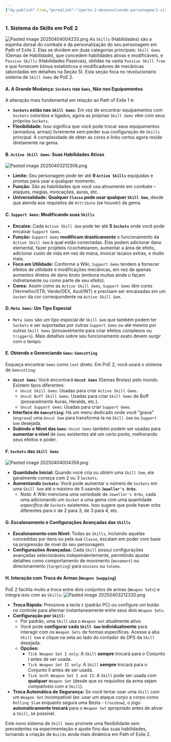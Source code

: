 ```yaml
---
{"dg-publish":true,"permalink":"/parte-2-desenvolvendo-personagem/1-sistema-de-skills-em-po-e-2/"}
---
```


### 1. Sistema de Skills em PoE 2
![Pasted image 20250404004233.png](/img/user/ANEXOS/Pasted%20image%2020250404004233.png)
As `Skills` (Habilidades) são a espinha dorsal do combate e da personalização do seu personagem em Path of Exile 2. Elas se dividem em duas categorias principais: `Skill Gems` (Gemas de Habilidade), que concedem habilidades ativas e modificáveis, e `Passive Skills` (Habilidades Passivas), obtidas na vasta `Passive Skill Tree` e que fornecem bônus estatísticos e modificadores de mecânicas (abordadas em detalhes na Seção 5). Esta seção foca no revolucionário sistema de `Skill Gems` de PoE 2.

#### A. A Grande Mudança: `Sockets` nas `Gems`, Não nos Equipamentos

A alteração mais fundamental em relação ao Path of Exile 1 é:

*   **`Sockets` estão nas `Skill Gems`:** Em vez de encontrar equipamentos com `Sockets` coloridos e ligados, agora as próprias `Skill Gems` vêm com seus próprios `Sockets`.
*   **Flexibilidade:** Isso significa que você pode trocar seus equipamentos (armadura, armas) livremente sem perder sua configuração de `Skills` principal. A complexidade de obter as cores e links certos agora reside diretamente na gema.

#### B. `Active Skill Gems`: Suas Habilidades Ativas
![Pasted image 20250403212306.png](/img/user/ANEXOS/Pasted%20image%2020250403212306.png)
*   **Limite:** Seu personagem pode ter até **9 `Active Skills`** equipadas e prontas para usar a qualquer momento.
*   **Função:** São as habilidades que você usa ativamente em combate – ataques, magias, invocações, auras, etc.
*   **Universalidade:** **Qualquer `Classe` pode usar qualquer `Skill Gem`**, desde que atenda aos requisitos de `Attribute` (se houver) da gema.

#### C. `Support Gems`: Modificando suas `Skills`

*   **Encaixe:** Cada `Active Skill Gem` pode ter até **5 `Sockets`** onde você pode encaixar `Support Gems`.
*   **Função:** `Support Gems` **modificam drasticamente** o funcionamento da `Active Skill Gem` à qual estão conectadas. Elas podem adicionar dano elemental, fazer projéteis ricochetearem, aumentar a área de efeito, adicionar custo de vida em vez de mana, invocar lacaios extras, e muito mais.
*   **Foco em Utilidade:** Conforme a Wiki, `Support Gems` tendem a fornecer efeitos de utilidade e modificações mecânicas, em vez de apenas aumentos diretos de dano bruto (embora muitas ainda o façam indiretamente ou como parte de seu efeito).
*   **Cores:** Assim como as `Active Skill Gems`, `Support Gems` têm cores (Vermelho/STR, Verde/DEX, Azul/INT) e precisam ser encaixadas em um `Socket` da cor correspondente na `Active Skill Gem`.

#### D. `Meta Gems`: Um Tipo Especial

*   `Meta Gems` são um tipo especial de `Skill Gem` que também podem ter `Sockets` e ser suportadas por outras `Support Gems` ou até mesmo por outras `Skill Gems` (provavelmente para criar efeitos complexos ou `triggers`). Mais detalhes sobre seu funcionamento exato devem surgir com o tempo.

#### E. Obtendo e Gerenciando `Gems`: `Gemcutting`

Esqueça encontrar `Gems` como `loot` direto. Em PoE 2, você usará o sistema de `Gemcutting`:

*   **`Uncut Gems`:** Você encontrará **`Uncut Gems`** (Gemas Brutas) pelo mundo. Existem tipos diferentes:
    *   `Uncut Skill Gems`: Usadas para criar `Active Skill Gems`.
    *   `Uncut Buff Skill Gems`: Usadas para criar `Skill Gems` de Buff (provavelmente Auras, Heralds, etc.).
    *   `Uncut Support Gems`: Usadas para criar `Support Gems`.
*   **Interface de `Gemcutting`:** Há um menu dedicado onde você "grava" (`engrave`) uma `Uncut Gem` para transformá-la na `Skill Gem` ou `Support Gem` desejada.
*   **Subindo o Nível das `Gems`:** `Uncut Gems` também podem ser usadas para **aumentar o nível** de `Gems` existentes até um certo ponto, melhorando seus efeitos e poder.

#### F. `Sockets` das `Skill Gems`
![Pasted image 20250404004358.png](/img/user/ANEXOS/Pasted%20image%2020250404004358.png)
*   **Quantidade Inicial:** Quando você cria ou obtém uma `Skill Gem`, ela geralmente começa com 2 ou 3 `Sockets`.
*   **Aumentando `Sockets`:** Você pode aumentar o número de `Sockets` em uma `Skill Gem` até o máximo de 5 usando **`Jeweller's Orbs`**.
    *   *Nota:* A Wiki menciona uma *variedade* de `Jeweller's Orbs`, cada uma adicionando um `Socket` a uma gema com uma quantidade *específica* de `Sockets` existentes. Isso sugere que pode haver orbs diferentes para ir de 2 para 3, de 3 para 4, etc.

#### G. Escalonamento e Configurações Avançadas das `Skills`

*   **Escalonamento com Nível:** Todas as `Skills`, incluindo aquelas concedidas por itens ou pela sua `Classe`, escalam em poder com base na progressão de nível do seu personagem.
*   **Configurações Avançadas:** Cada `Skill` possui configurações avançadas selecionáveis independentemente, permitindo ajustar detalhes como comportamento de movimento (`movement`) ou direcionamento (`targeting`) para `minions` ou `totems`.

#### H. Interação com Troca de Armas (`Weapon Swapping`)

PoE 2 facilita muito a troca entre dois conjuntos de armas (`Weapon Sets`) e integra isso com as `Skills`:
![Pasted image 20250403212320.png](/img/user/ANEXOS/Pasted%20image%2020250403212320.png)
*   **Troca Rápida:** Pressione a tecla `X` (padrão PC) ou configure um botão no controle para alternar instantaneamente entre seus dois `Weapon Sets`.
*   **Configuração por `Skill`:**
    *   Por padrão, uma `Skill` usa o `Weapon Set` atualmente ativo.
    *   Você pode **configurar cada `Skill Gem` individualmente** para interagir com os `Weapon Sets` de formas específicas. Acesse a aba `Skill Gem` e clique na seta ao lado do contador de DPS da `Skill` desejada.
    *   **Opções:**
        *   `Tick Weapon Set I only`: A `Skill` **sempre** trocará para o Conjunto I antes de ser usada.
        *   `Tick Weapon Set II only`: A `Skill` **sempre** trocará para o Conjunto II antes de ser usada.
        *   `Tick both Weapon Set I and II`: A `Skill` pode ser usada com **qualquer** `Weapon Set` (desde que os requisitos da arma sejam compatíveis com a `Skill`).
*   **Troca Automática de Segurança:** Se você tentar usar uma `Skill` com um `Weapon Set` incompatível (ex: usar um ataque corpo a corpo como `Rolling Slam` enquanto segura uma Besta - `Crossbow`), o jogo **automaticamente trocará** para o `Weapon Set` apropriado antes de ativar a `Skill`, se possível.

Este novo sistema de `Skill Gems` promete uma flexibilidade sem precedentes na experimentação e ajuste fino das suas habilidades, tornando a criação de `Builds` ainda mais dinâmica em Path of Exile 2.